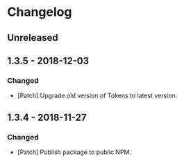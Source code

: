 # Changelog

## Unreleased

## 1.3.5 - 2018-12-03

### Changed

-   [Patch] Upgrade old version of Tokens to latest version.

## 1.3.4 - 2018-11-27

### Changed

-   [Patch] Publish package to public NPM.
